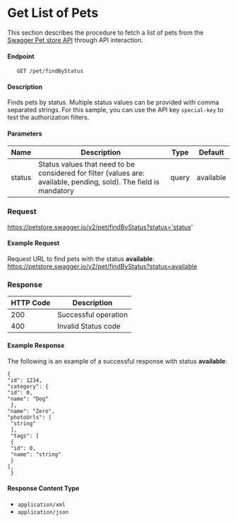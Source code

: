 
# Get List of Pets

This section describes the procedure to fetch a list of pets from the  [Swagger Pet store API](https://petstore.swagger.io/) through API interaction.

#### Endpoint
       GET /pet/findByStatus

#### Description
Finds pets by status.
Multiple status values can be provided with comma separated strings.
For this sample, you can use the API key `special-key` to test the authorization filters.

#### Parameters

| Name|Description|Type  |Default|
|--------|-------------------------------------------------------------------------------------------|------|------------|
| status |Status values that need to be considered for filter (values are: available, pending, sold). The field is mandatory |query | available


### Request
https://petstore.swagger.io/v2/pet/findByStatus?status='status'

#### Example Request
Request URL to find pets with the status **available**: 
https://petstore.swagger.io/v2/pet/findByStatus?status=available


### Response

| HTTP Code       |Description                          |           
|--------------|-------------------------------|
|200           |Successful operation   
|400           |Invalid Status code

#### Example Response
The following is an example of a successful  response with status **available**:

    {
    "id": 1234,
    "category": {
    "id": 0,
    "name": "Dog"
     },
    "name": "Zero",
    "photoUrls": [
     "string"
     ],
     "tags": [
     {
     "id": 0,
     "name": "string"
     }
    ],
     }
#### Response Content Type
-   `application/xml`  
-   `application/json`
<!--stackedit_data:
eyJoaXN0b3J5IjpbLTExNjQyMzk0OTAsLTE2MzUyMDM4NjgsMT
Q4MDkxMjQ5NSwtMTExMTU1ODMyMSwxMTA1NzEwMDc2LDE3NzM0
NDM2ODYsMTQ1MDAxMTg2OF19
-->